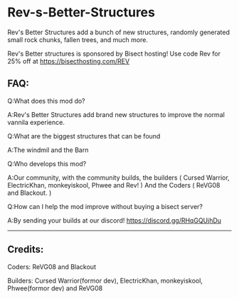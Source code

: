 # Rev-s-Better-Structures
Rev's Better Structures add a bunch of new structures, randomly generated small rock chunks, fallen trees, and much more.

Rev's Better structures is sponsored by Bisect hosting!
Use code Rev for 25% off at https://bisecthosting.com/REV

## FAQ:

Q:What does this mod do?

A:Rev's Better Structures add brand new structures to improve the normal vannila experience.

Q:What are the biggest structures that can be found

A:The windmil and the Barn

Q:Who develops this mod?

A:Our community, with the community builds, the builders ( Cursed Warrior, ElectricKhan, monkeyiskool, Phwee and Rev! ) And the Coders ( ReVG08 and Blackout. )

Q:How can I help the mod improve without buying a bisect server?

A:By sending your builds at our discord! https://discord.gg/RHqGQUjhDu

------------------------------------------------------------------------------------------------
## Credits:

Coders: ReVG08 and Blackout

Builders: Cursed Warrior(formor dev), ElectricKhan, monkeyiskool, Phwee(formor dev) and ReVG08

